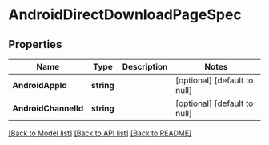 # AndroidDirectDownloadPageSpec

## Properties
Name | Type | Description | Notes
------------ | ------------- | ------------- | -------------
**AndroidAppId** | **string** |  | [optional] [default to null]
**AndroidChannelId** | **string** |  | [optional] [default to null]

[[Back to Model list]](../README.md#documentation-for-models) [[Back to API list]](../README.md#documentation-for-api-endpoints) [[Back to README]](../README.md)


